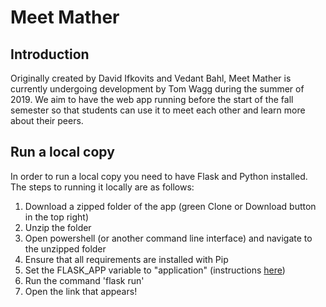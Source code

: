# Meet Mather
## Introduction
Originally created by David Ifkovits and Vedant Bahl, Meet Mather is currently undergoing development by Tom Wagg during the summer of 2019. We aim to have the web app running before the start of the fall semester so that students can use it to meet each other and learn more about their peers.

## Run a local copy
In order to run a local copy you need to have Flask and Python installed. The steps to running it locally are as follows:
1. Download a zipped folder of the app (green Clone or Download button in the top right)
2. Unzip the folder
3. Open powershell (or another command line interface) and navigate to the unzipped folder
4. Ensure that all requirements are installed with Pip
5. Set the FLASK_APP variable to "application" (instructions [here](https://flask.palletsprojects.com/en/1.0.x/cli/))
6. Run the command 'flask run'
7. Open the link that appears!